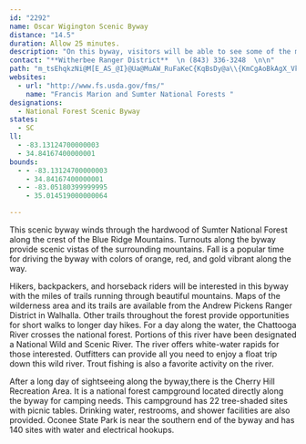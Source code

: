 ```yaml
---
id: "2292"
name: Oscar Wigington Scenic Byway
distance: "14.5"
duration: Allow 25 minutes.
description: "On this byway, visitors will be able to see some of the most scenic landscape in the Sumter National Forest. "
contact: "**Witherbee Ranger District**  \n (843) 336-3248  \n\n"
path: "m_tsEhqkzNi@M[E_AS_@I}@Ua@MuAW_RuFaKeC{KqBsDy@a\\{KmCgAoBkAgX_VkCwCaAuDqDgRa@uDYgHIgAe@_BiHmMe@kBYoGe@kBi@}@mAiAkA_@qDEib@bA{Bk@mD{BiCsA}@U_AEiBViBp@}x@x]}Bf@sCH}Dq@mn@qP}B}@kG{DiBq@uBSgA?gLj@y@YyBkBs@Yu@GqAX_CzBeAf@aAXa@^SbADn@\\xAEn@g@r@eA`@_@v@Cn@b@xBEp@Sd@y@d@oAZgBHsBOq@Na@\\w@dBc@p@aE~B{ANcAGib@uHgFgA_B_AqGgKuAgDsAeFkF}VeAkC}CoD}ImFcTmLkFiIy@g@_Bc@}Hm@sCe@qG{EcBKu@ViBhAi@J_@GaEwCqDoBe@OgJu@]KaAeAmDgFs@k@oBu@yBkCI_@S}EUiA_@_AsCmBeLOm@b@aA|A]Ro@JsAw@kAa@qAJiBl@mF~EiA`@eBYqBgA_E}EsBoBsAw@{HeBoB{@yAsA_CmD}@y@m@S{AXgAn@uCdA}Bj@{HLu@Vy@j@i@z@y@De@s@IaIoAyHGeDQmAcAuCmAuEiFkIsB{AoCo@aKa@aCYsAm@sAkAeAgCaGcR[w@i@k@iAMoAViBfAqA\\{BiAkHcJ_C_AyAMiMIeAI}@k@_AyAkKqUo@}CPyGg@cDsAgC{E}BmFiBqIqDiCoCyEsHmA_Cu@mCg@kD[sAc@kAoAoBsBkBqL{BgCeB}AeCw@e@s@OyAHqEt@_Aw@wAkCkAc@oBNeK`DoB~@mElDg@NuA?_AN_@Vc@`B_@j@y@\\w@CoAk@oEiDcAQ_ADm@XeAx@cAXiBKqJoCyAXSRiA`D_@bBiAlB_A^iTs@kE]kAFqChAc@CkAh@"
websites:
  - url: "http://www.fs.usda.gov/fms/"
    name: "Francis Marion and Sumter National Forests "
designations:
  - National Forest Scenic Byway
states:
  - SC
ll:
  - -83.13124700000003
  - 34.84167400000001
bounds:
  - - -83.13124700000003
    - 34.84167400000001
  - - -83.05180399999995
    - 35.014519000000064

---
```


<p>This scenic byway winds through the hardwood of Sumter National
Forest along the crest of the Blue Ridge Mountains. Turnouts along
the byway provide scenic vistas of the surrounding mountains. Fall
is a popular time for driving the byway with colors of orange, red,
and gold vibrant along the way.</p>
<p>Hikers, backpackers, and horseback riders will be interested in
this byway with the miles of trails running through beautiful
mountains. Maps of the wilderness area and its trails are available
from the Andrew Pickens Ranger District in Walhalla. Other trails
throughout the forest provide opportunities for short walks to
longer day hikes. For a day along the water, the Chattooga River
crosses the national forest. Portions of this river have been
designated a National Wild and Scenic River. The river offers
white-water rapids for those interested. Outfitters can provide all
you need to enjoy a float trip down this wild river. Trout fishing
is also a favorite activity on the river.</p>
<p>After a long day of sightseeing along the byway,there is the
Cherry Hill Recreation Area. It is a national forest campground
located directly along the byway for camping needs. This campground
has 22 tree-shaded sites with picnic tables. Drinking water,
restrooms, and shower facilities are also provided. Oconee State
Park is near the southern end of the byway and has 140 sites with
water and electrical hookups.</p>
